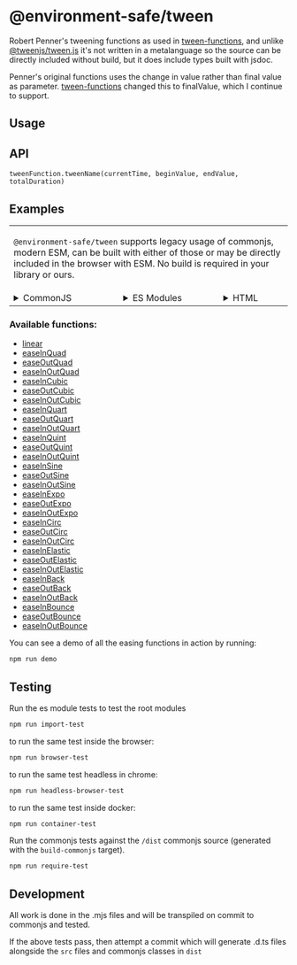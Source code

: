 @environment-safe/tween
=======================
Robert Penner's tweening functions as used in [tween-functions](https://github.com/chenglou/tween-functions), and unlike [@tweenjs/tween.js](https://www.npmjs.com/package/@tweenjs/tween.js) it's not written in a metalanguage so the source can be directly included without build, but it does include types built with jsdoc. 

Penner's original functions uses the change in value rather than final value as parameter. [tween-functions](https://github.com/chenglou/tween-functions) changed this to finalValue, which I continue to support.

Usage
-----
## API

`tweenFunction.tweenName(currentTime, beginValue, endValue, totalDuration)`

## Examples

<table><tr><td colspan="3">

`@environment-safe/tween` supports legacy usage of commonjs, modern ESM, can be built with either of those or may be directly included in the browser with ESM. No build is required in your library or ours.
</td></tr><tr><td valign="top">
<details><summary> CommonJS </summary><p>

```js
const { Tween } = require('@environment-safe/tween');
Tween.easeInQuad(1, 0, 50, 5); // => 2
```

</p></details></td><td valign="top">

<details><summary> ES Modules </summary><p>

```js
import { Tween } from '@environment-safe/tween';
Tween.easeInQuad(1, 0, 50, 5); // => 2
```

</p></details></td><td valign="top">

<details><summary> HTML </summary><p>

```html
<script type="importmap">{ "imports" :{
    "@environment-safe/tween":
        "./node_modules/@environment-safe/tween/src/index.mjs"
}}</script>
<script type="module">
    import { Tween } from '@environment-safe/tween';
    Tween.easeInQuad(1, 0, 50, 5); // => 2
</script>
```
</p></details></td></tr></table>

### Available functions:

- [linear](https://environment-safe.github.io/tween/docs/global.html#linearAlineartweenaccordingto%253Cahref=%2522http://robertpenner.com/easing/%2522%253ERobertPenner'seasingfunctions%253C/a%253E)
- [easeInQuad](https://environment-safe.github.io/tween/docs/global.html#easeInQuadAeaseInQuadtweenaccordingto%253Cahref=%2522http://robertpenner.com/easing/%2522%253ERobertPenner'seasingfunctions%253C/a%253E)
- [easeOutQuad](https://environment-safe.github.io/tween/docs/global.html#easeOutQuadAeaseOutQuadtweenaccordingto%253Cahref=%2522http://robertpenner.com/easing/%2522%253ERobertPenner'seasingfunctions%253C/a%253E)
- [easeInOutQuad](https://environment-safe.github.io/tween/docs/global.html#easeInOutQuadAeaseInOutQuadtweenaccordingto%253Cahref=%2522http://robertpenner.com/easing/%2522%253ERobertPenner'seasingfunctions%253C/a%253E)
- [easeInCubic](https://environment-safe.github.io/tween/docs/global.html#easeInCubicAeaseInCubictweenaccordingto%253Cahref=%2522http://robertpenner.com/easing/%2522%253ERobertPenner'seasingfunctions%253C/a%253E)
- [easeOutCubic](https://environment-safe.github.io/tween/docs/global.html#easeOutCubicAeaseOutCubictweenaccordingto%253Cahref=%2522http://robertpenner.com/easing/%2522%253ERobertPenner'seasingfunctions%253C/a%253E)
- [easeInOutCubic](https://environment-safe.github.io/tween/docs/global.html#easeInOutCubicAeaseInOutCubictweenaccordingto%253Cahref=%2522http://robertpenner.com/easing/%2522%253ERobertPenner'seasingfunctions%253C/a%253E)
- [easeInQuart](https://environment-safe.github.io/tween/docs/global.html#easeInQuartAeaseInQuarttweenaccordingto%253Cahref=%2522http://robertpenner.com/easing/%2522%253ERobertPenner'seasingfunctions%253C/a%253E)
- [easeOutQuart](https://environment-safe.github.io/tween/docs/global.html#easeOutQuartAeaseOutQuarttweenaccordingto%253Cahref=%2522http://robertpenner.com/easing/%2522%253ERobertPenner'seasingfunctions%253C/a%253E)
- [easeInOutQuart](https://environment-safe.github.io/tween/docs/global.html#easeInOutQuartAeaseInOutQuarttweenaccordingto%253Cahref=%2522http://robertpenner.com/easing/%2522%253ERobertPenner'seasingfunctions%253C/a%253E)
- [easeInQuint](https://environment-safe.github.io/tween/docs/global.html#easeInQuintAeaseInQuinttweenaccordingto%253Cahref=%2522http://robertpenner.com/easing/%2522%253ERobertPenner'seasingfunctions%253C/a%253E)
- [easeOutQuint](https://environment-safe.github.io/tween/docs/global.html#easeOutQuintAeaseOutQuinttweenaccordingto%253Cahref=%2522http://robertpenner.com/easing/%2522%253ERobertPenner'seasingfunctions%253C/a%253E)
- [easeInOutQuint](https://environment-safe.github.io/tween/docs/global.html#easeInOutQuintAeaseInOutQuinttweenaccordingto%253Cahref=%2522http://robertpenner.com/easing/%2522%253ERobertPenner'seasingfunctions%253C/a%253E)
- [easeInSine](https://environment-safe.github.io/tween/docs/global.html#easeInSineAeaseInSinetweenaccordingto%253Cahref=%2522http://robertpenner.com/easing/%2522%253ERobertPenner'seasingfunctions%253C/a%253E)
- [easeOutSine](https://environment-safe.github.io/tween/docs/global.html#easeOutSineAeaseOutSinetweenaccordingto%253Cahref=%2522http://robertpenner.com/easing/%2522%253ERobertPenner'seasingfunctions%253C/a%253E)
- [easeInOutSine](https://environment-safe.github.io/tween/docs/global.html#easeInOutSineAeaseInOutSinetweenaccordingto%253Cahref=%2522http://robertpenner.com/easing/%2522%253ERobertPenner'seasingfunctions%253C/a%253E)
- [easeInExpo](https://environment-safe.github.io/tween/docs/global.html#easeInExpoAeaseInExpotweenaccordingto%253Cahref=%2522http://robertpenner.com/easing/%2522%253ERobertPenner'seasingfunctions%253C/a%253E)
- [easeOutExpo](https://environment-safe.github.io/tween/docs/global.html#easeOutExpoAeaseOutExpotweenaccordingto%253Cahref=%2522http://robertpenner.com/easing/%2522%253ERobertPenner'seasingfunctions%253C/a%253E)
- [easeInOutExpo](https://environment-safe.github.io/tween/docs/global.html#easeInOutExpoAeaseInOutExpotweenaccordingto%253Cahref=%2522http://robertpenner.com/easing/%2522%253ERobertPenner'seasingfunctions%253C/a%253E)
- [easeInCirc](https://environment-safe.github.io/tween/docs/global.html#easeInCircAeaseInCirctweenaccordingto%253Cahref=%2522http://robertpenner.com/easing/%2522%253ERobertPenner'seasingfunctions%253C/a%253E)
- [easeOutCirc](https://environment-safe.github.io/tween/docs/global.html#easeOutCircAeaseOutCirctweenaccordingto%253Cahref=%2522http://robertpenner.com/easing/%2522%253ERobertPenner'seasingfunctions%253C/a%253E)
- [easeInOutCirc](https://environment-safe.github.io/tween/docs/global.html#easeInOutCircAeaseInOutCirctweenaccordingto%253Cahref=%2522http://robertpenner.com/easing/%2522%253ERobertPenner'seasingfunctions%253C/a%253E)
- [easeInElastic](https://environment-safe.github.io/tween/docs/global.html#easeInElasticAeaseInElastictweenaccordingto%253Cahref=%2522http://robertpenner.com/easing/%2522%253ERobertPenner'seasingfunctions%253C/a%253E)
- [easeOutElastic](https://environment-safe.github.io/tween/docs/global.html#easeOutElasticAeaseOutElastictweenaccordingto%253Cahref=%2522http://robertpenner.com/easing/%2522%253ERobertPenner'seasingfunctions%253C/a%253E)
- [easeInOutElastic](https://environment-safe.github.io/tween/docs/global.html#easeInOutElasticAeaseInOutElastictweenaccordingto%253Cahref=%2522http://robertpenner.com/easing/%2522%253ERobertPenner'seasingfunctions%253C/a%253E)
- [easeInBack](https://environment-safe.github.io/tween/docs/global.html#easeInBackAeaseInBacktweenaccordingto%253Cahref=%2522http://robertpenner.com/easing/%2522%253ERobertPenner'seasingfunctions%253C/a%253E)
- [easeOutBack](https://environment-safe.github.io/tween/docs/global.html#easeOutBackAeaseOutBacktweenaccordingto%253Cahref=%2522http://robertpenner.com/easing/%2522%253ERobertPenner'seasingfunctions%253C/a%253E)
- [easeInOutBack](https://environment-safe.github.io/tween/docs/global.html#easeInOutBackAeaseInOutBacktweenaccordingto%253Cahref=%2522http://robertpenner.com/easing/%2522%253ERobertPenner'seasingfunctions%253C/a%253E)
- [easeInBounce](https://environment-safe.github.io/tween/docs/global.html#easeInBounceAeaseInBouncetweenaccordingto%253Cahref=%2522http://robertpenner.com/easing/%2522%253ERobertPenner'seasingfunctions%253C/a%253E)
- [easeOutBounce](https://environment-safe.github.io/tween/docs/global.html#easeOutBounceAeaseOutBouncetweenaccordingto%253Cahref=%2522http://robertpenner.com/easing/%2522%253ERobertPenner'seasingfunctions%253C/a%253E)
- [easeInOutBounce](https://environment-safe.github.io/tween/docs/global.html#easeInOutBounceAeaseInOutBouncetweenaccordingto%253Cahref=%2522http://robertpenner.com/easing/%2522%253ERobertPenner'seasingfunctions%253C/a%253E)

You can see a demo of all the easing functions in action by running:

```bash
npm run demo
```

Testing
-------

Run the es module tests to test the root modules
```bash
npm run import-test
```
to run the same test inside the browser:

```bash
npm run browser-test
```
to run the same test headless in chrome:
```bash
npm run headless-browser-test
```

to run the same test inside docker:
```bash
npm run container-test
```

Run the commonjs tests against the `/dist` commonjs source (generated with the `build-commonjs` target).
```bash
npm run require-test
```

Development
-----------
All work is done in the .mjs files and will be transpiled on commit to commonjs and tested.

If the above tests pass, then attempt a commit which will generate .d.ts files alongside the `src` files and commonjs classes in `dist`

